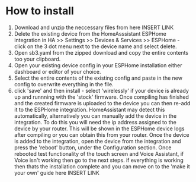 # How to install
1. Download and unzip the neccessary files from here INSERT LINK
2. Delete the existing device from the HomeAsssistant ESPHome integration in HA >> Settings >> Devices & Services >> ESPHome - click on the 3 dot menu next to the device name and select delete.
3. Open sb3.yaml from the zipped download and copy the entire contents too your clipboard.
4. Open your existing device config in your ESPHome installation either dashboard or editor of your choice.
5. Select the entire contents of the existing config and paste in the new config to overwrite everything in the file.
6. click 'save' and then install - select 'wirelessly' if your device is already up and runnning with the 'stock' firmware.  Once compiling has finished and the created firmware is uploaded to the device you can then re-add it to the ESPHome integration. HomeAssistant may detect this automatically, alternatively you can manually add the device in the integration. To do this you will need the ip address assigned to the device by your router. This will be shown in the ESPHome device logs after compiling or you can obtain this from your router.
Once the device is added to the integration, open the device from the integration and press the 'reboot' button, under the Configuration section.
Once rebooted test functionality of the touch screen and Voice Assistant, if Voice isn't working then go to the next steps. if everything is working then thats the installation complete and you can move on to the 'make it your own' guide here INSERT LINK
